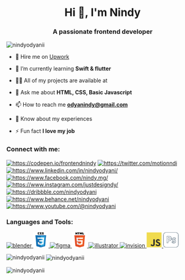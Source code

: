 
<h1 align="center">Hi 👋, I'm Nindy</h1>
<h3 align="center">A passionate frontend developer</h3>

<p align="left"> <img src="https://komarev.com/ghpvc/?username=nindyodyanii&label=Profile%20views&color=0e75b6&style=flat" alt="nindyodyanii" /> </p>

- 🔭 Hire me on [Upwork](https://www.upwork.com/freelancers/~0192895d83524d5006)

- 🌱 I’m currently learning **Swift & flutter**

- 👨‍💻 All of my projects are available at 

- 💬 Ask me about **HTML, CSS, Basic Javascript**

- 📫 How to reach me **odyanindy@gmail.com**

- 📄 Know about my experiences

- ⚡ Fun fact **I love my job**

<h3 align="left">Connect with me:</h3>
<p align="left">
<a href="https://codepen.io/https://codepen.io/frontendnindy" target="blank"><img align="center" src="https://raw.githubusercontent.com/rahuldkjain/github-profile-readme-generator/master/src/images/icons/Social/codepen.svg" alt="https://codepen.io/frontendnindy" height="30" width="40" /></a>
<a href="https://twitter.com/https://twitter.com/motionndi" target="blank"><img align="center" src="https://raw.githubusercontent.com/rahuldkjain/github-profile-readme-generator/master/src/images/icons/Social/twitter.svg" alt="https://twitter.com/motionndi" height="30" width="40" /></a>
<a href="https://linkedin.com/in/https://www.linkedin.com/in/nindyodyani/" target="blank"><img align="center" src="https://raw.githubusercontent.com/rahuldkjain/github-profile-readme-generator/master/src/images/icons/Social/linked-in-alt.svg" alt="https://www.linkedin.com/in/nindyodyani/" height="30" width="40" /></a>
<a href="https://fb.com/https://www.facebook.com/nindy.mg/" target="blank"><img align="center" src="https://raw.githubusercontent.com/rahuldkjain/github-profile-readme-generator/master/src/images/icons/Social/facebook.svg" alt="https://www.facebook.com/nindy.mg/" height="30" width="40" /></a>
<a href="https://instagram.com/https://www.instagram.com/justdesigndy/" target="blank"><img align="center" src="https://raw.githubusercontent.com/rahuldkjain/github-profile-readme-generator/master/src/images/icons/Social/instagram.svg" alt="https://www.instagram.com/justdesigndy/" height="30" width="40" /></a>
<a href="https://dribbble.com/https://dribbble.com/nindyodyani" target="blank"><img align="center" src="https://raw.githubusercontent.com/rahuldkjain/github-profile-readme-generator/master/src/images/icons/Social/dribbble.svg" alt="https://dribbble.com/nindyodyani" height="30" width="40" /></a>
<a href="https://www.behance.net/https://www.behance.net/nindyodyani" target="blank"><img align="center" src="https://raw.githubusercontent.com/rahuldkjain/github-profile-readme-generator/master/src/images/icons/Social/behance.svg" alt="https://www.behance.net/nindyodyani" height="30" width="40" /></a>
<a href="https://www.youtube.com/c/https://www.youtube.com/@nindyodyani" target="blank"><img align="center" src="https://raw.githubusercontent.com/rahuldkjain/github-profile-readme-generator/master/src/images/icons/Social/youtube.svg" alt="https://www.youtube.com/@nindyodyani" height="30" width="40" /></a>
</p>

<h3 align="left">Languages and Tools:</h3>
<p align="left"> <a href="https://www.blender.org/" target="_blank" rel="noreferrer"> <img src="https://download.blender.org/branding/community/blender_community_badge_white.svg" alt="blender" width="40" height="40"/> </a> <a href="https://www.w3schools.com/css/" target="_blank" rel="noreferrer"> <img src="https://raw.githubusercontent.com/devicons/devicon/master/icons/css3/css3-original-wordmark.svg" alt="css3" width="40" height="40"/> </a> <a href="https://www.figma.com/" target="_blank" rel="noreferrer"> <img src="https://www.vectorlogo.zone/logos/figma/figma-icon.svg" alt="figma" width="40" height="40"/> </a> <a href="https://www.w3.org/html/" target="_blank" rel="noreferrer"> <img src="https://raw.githubusercontent.com/devicons/devicon/master/icons/html5/html5-original-wordmark.svg" alt="html5" width="40" height="40"/> </a> <a href="https://www.adobe.com/in/products/illustrator.html" target="_blank" rel="noreferrer"> <img src="https://www.vectorlogo.zone/logos/adobe_illustrator/adobe_illustrator-icon.svg" alt="illustrator" width="40" height="40"/> </a> <a href="https://www.invisionapp.com/" target="_blank" rel="noreferrer"> <img src="https://www.vectorlogo.zone/logos/invisionapp/invisionapp-icon.svg" alt="invision" width="40" height="40"/> </a> <a href="https://developer.mozilla.org/en-US/docs/Web/JavaScript" target="_blank" rel="noreferrer"> <img src="https://raw.githubusercontent.com/devicons/devicon/master/icons/javascript/javascript-original.svg" alt="javascript" width="40" height="40"/> </a> <a href="https://www.photoshop.com/en" target="_blank" rel="noreferrer"> <img src="https://raw.githubusercontent.com/devicons/devicon/master/icons/photoshop/photoshop-line.svg" alt="photoshop" width="40" height="40"/> </a> </p>

<p><img align="left" src="https://github-readme-stats.vercel.app/api/top-langs?username=nindyodyanii&show_icons=true&locale=en&layout=compact" alt="nindyodyanii" /></p>

<p>&nbsp;<img align="center" src="https://github-readme-stats.vercel.app/api?username=nindyodyanii&show_icons=true&locale=en" alt="nindyodyanii" /></p>

<p><img align="center" src="https://github-readme-streak-stats.herokuapp.com/?user=nindyodyanii&" alt="nindyodyanii" /></p>

